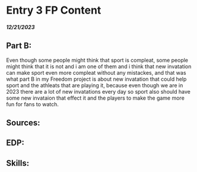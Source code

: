 # Entry 3 FP Content
##### 12/21/2023

## Part B: 
Even though some people might think that sport is compleat, some people might think that it is not and i am one of them and i think that new invatation can make sport even more compleat without any mistackes, and that was what part B in my Freedom project is about new invatation that could help sport and the athleats that are playing it, because even though we are in 2023 there are a lot of new invatations every day so sport also should have some new invataion that effect it and the players to make the game more fun for fans to watch.  

## Sources:
## EDP:
## Skills:


